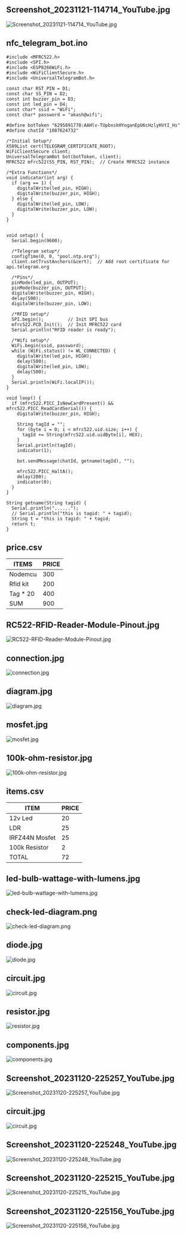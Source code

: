 ##  Screenshot_20231121-114714_YouTube.jpg
![Screenshot_20231121-114714_YouTube.jpg](./pir-sensor-based-appliances/Screenshot_20231121-114714_YouTube.jpg 'Screenshot_20231121-114714_YouTube.jpg')

## nfc_telegram_bot.ino
```
#include <MFRC522.h>
#include <SPI.h>
#include <ESP8266WiFi.h>
#include <WiFiClientSecure.h>
#include <UniversalTelegramBot.h>

const char RST_PIN = D1;
const char SS_PIN = D2;
const int buzzer_pin = D3;
const int led_pin = D4;
const char* ssid = "WiFi";
const char* password = "akash@wifi";

#define botToken "6295891770:AAHlv-TUpbxskHYoganEpU6cHzlyHVtI_Hs"
#define chatId "1087624732"

/*Initial Setup*/
X509List cert(TELEGRAM_CERTIFICATE_ROOT);
WiFiClientSecure client;
UniversalTelegramBot bot(botToken, client);
MFRC522 mfrc522(SS_PIN, RST_PIN);  // Create MFRC522 instance

/*Extra Functions*/
void indicator(int arg) {
  if (arg == 1) {
    digitalWrite(led_pin, HIGH);
    digitalWrite(buzzer_pin, HIGH);
  } else {
    digitalWrite(led_pin, LOW);
    digitalWrite(buzzer_pin, LOW);
  }
}


void setup() {
  Serial.begin(9600);

  /*Telegram setup*/
  configTime(0, 0, "pool.ntp.org");
  client.setTrustAnchors(&cert);  // Add root certificate for api.telegram.org

  /*Pins*/
  pinMode(led_pin, OUTPUT);
  pinMode(buzzer_pin, OUTPUT);
  digitalWrite(buzzer_pin, HIGH);
  delay(500);
  digitalWrite(buzzer_pin, LOW);

  /*RFID setup*/
  SPI.begin();         // Init SPI bus
  mfrc522.PCD_Init();  // Init MFRC522 card
  Serial.println("RFID reader is ready");

  /*Wifi setup*/
  WiFi.begin(ssid, password);
  while (WiFi.status() != WL_CONNECTED) {
    digitalWrite(led_pin, HIGH);
    delay(500);
    digitalWrite(led_pin, LOW);
    delay(500);
  }
  Serial.println(WiFi.localIP());
}

void loop() {
  if (mfrc522.PICC_IsNewCardPresent() && mfrc522.PICC_ReadCardSerial()) {
    digitalWrite(buzzer_pin, HIGH);

    String tagId = "";
    for (byte i = 0; i < mfrc522.uid.size; i++) {
      tagId += String(mfrc522.uid.uidByte[i], HEX);
    }
    Serial.println(tagId);
    indicator(1);

    bot.sendMessage(chatId, getname(tagId), "");

    mfrc522.PICC_HaltA();
    delay(200);
    indicator(0);
  }
}

String getname(String tagid) {
  Serial.println("......");
  // Serial.println("this is tagid: " + tagid);
  String t = "this is tagid: " + tagid;
  return t;
}
```

##  price.csv
| ITEMS    | PRICE |
| -------- | ----- |
| Nodemcu  | 300   |
| Rfid kit | 200   |
| Tag * 20 | 400   |
| SUM      | 900   |


##  RC522-RFID-Reader-Module-Pinout.jpg
![RC522-RFID-Reader-Module-Pinout.jpg](./rfid-nfc-grocery-list-maker/pic/RC522-RFID-Reader-Module-Pinout.jpg 'RC522-RFID-Reader-Module-Pinout.jpg')

##  connection.jpg
![connection.jpg](./rfid-nfc-grocery-list-maker/pic/connection.jpg 'connection.jpg')

##  diagram.jpg
![diagram.jpg](./ldr-based-led/dc/pic/diagram.jpg 'diagram.jpg')

##  mosfet.jpg
![mosfet.jpg](./ldr-based-led/dc/pic/mosfet.jpg 'mosfet.jpg')

##  100k-ohm-resistor.jpg
![100k-ohm-resistor.jpg](./ldr-based-led/dc/pic/100k-ohm-resistor.jpg '100k-ohm-resistor.jpg')

##  items.csv
| ITEM           | PRICE |
| -------------- | ----- |
| 12v Led        | 20    |
| LDR            | 25    |
| IRFZ44N Mosfet | 25    |
| 100k Resistor  | 2     |
| TOTAL          | 72    |


##  led-bulb-wattage-with-lumens.jpg
![led-bulb-wattage-with-lumens.jpg](./led-buld-repair/led-bulb-wattage-with-lumens.jpg 'led-bulb-wattage-with-lumens.jpg')

##  check-led-diagram.png
![check-led-diagram.png](./led-buld-repair/check-led-diagram.png 'check-led-diagram.png')

##  diode.jpg
![diode.jpg](./voltage-regulators/12vto5v/diode.jpg 'diode.jpg')

##  circuit.jpg
![circuit.jpg](./voltage-regulators/12vto5v/circuit.jpg 'circuit.jpg')

##  resistor.jpg
![resistor.jpg](./voltage-regulators/12vto5v/resistor.jpg 'resistor.jpg')

##  components.jpg
![components.jpg](./voltage-regulators/12vto3v/components.jpg 'components.jpg')

##  Screenshot_20231120-225257_YouTube.jpg
![Screenshot_20231120-225257_YouTube.jpg](./voltage-regulators/12vto3v/Screenshot_20231120-225257_YouTube.jpg 'Screenshot_20231120-225257_YouTube.jpg')

##  circuit.jpg
![circuit.jpg](./voltage-regulators/12vto3v/circuit.jpg 'circuit.jpg')

##  Screenshot_20231120-225248_YouTube.jpg
![Screenshot_20231120-225248_YouTube.jpg](./voltage-regulators/12vto3v/Screenshot_20231120-225248_YouTube.jpg 'Screenshot_20231120-225248_YouTube.jpg')

##  Screenshot_20231120-225215_YouTube.jpg
![Screenshot_20231120-225215_YouTube.jpg](./voltage-regulators/12vto3v/Screenshot_20231120-225215_YouTube.jpg 'Screenshot_20231120-225215_YouTube.jpg')

##  Screenshot_20231120-225156_YouTube.jpg
![Screenshot_20231120-225156_YouTube.jpg](./voltage-regulators/12vto3v/Screenshot_20231120-225156_YouTube.jpg 'Screenshot_20231120-225156_YouTube.jpg')
